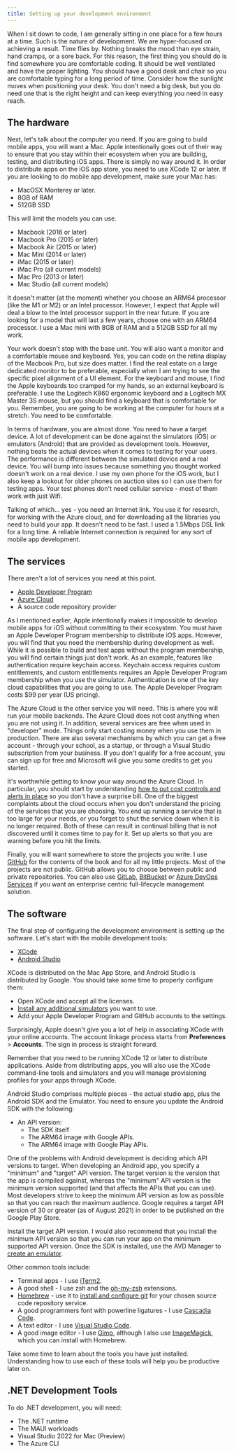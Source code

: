 ```yaml
---
title: Setting up your development environment
---
```


When I sit down to code, I am generally sitting in one place for a few hours at a time.  Such is the nature of development. We are hyper-focused on achieving a result.  Time flies by.  Nothing breaks the mood than eye strain, hand cramps, or a sore back.  For this reason, the first thing you should do is find somewhere you are comfortable coding. It should be well ventilated and have the proper lighting.  You should have a good desk and chair so you are comfortable typing for a long period of time.  Consider how the sunlight moves when positioning your desk.  You don't need a big desk, but you do need one that is the right height and can keep everything you need in easy reach.

## The hardware

Next, let's talk about the computer you need.  If you are going to build mobile apps, you will want a Mac.  Apple intentionally goes out of their way to ensure that you stay within their ecosystem when you are building, testing, and distributing iOS apps.  There is simply no way around it.  In order to distribute apps on the iOS app store, you need to use XCode 12 or later.  If you are looking to do mobile app development, make sure your Mac has:

* MacOSX Monterey or later.
* 8GB of RAM
* 512GB SSD

This will limit the models you can use.

* Macbook (2016 or later)
* Macbook Pro (2015 or later)
* Macbook Air (2015 or later)
* Mac Mini (2014 or later)
* iMac (2015 or later)
* iMac Pro (all current models)
* Mac Pro (2013 or later)
* Mac Studio (all current models)

It doesn't matter (at the moment) whether you choose an ARM64 processor (like the M1 or M2) or an Intel processor.  However, I expect that Apple will deal a blow to the Intel processor support in the near future.  If you are looking for a model that will last a few years, choose one with an ARM64 processor.  I use a Mac mini with 8GB of RAM and a 512GB SSD for all my work.

Your work doesn't stop with the base unit.  You will also want a monitor and a comfortable mouse and keyboard.  Yes, you can code on the retina display of the Macbook Pro, but size does matter.  I find the real estate on a large dedicated monitor to be preferable, especially when I am trying to see the specific pixel alignment of a UI element.  For the keyboard and mouse, I find the Apple keyboards too cramped for my hands, so an external keyboard is preferable.  I use the Logitech K860 ergonomic keyboard and a Logitech MX Master 3S mouse, but you should find a keyboard that is comfortable for you.  Remember, you are going to be working at the computer for hours at a stretch.  You need to be comfortable.

In terms of hardware, you are almost done.  You need to have a target device.  A lot of development can be done against the simulators (iOS) or emulators (Android) that are provided as development tools.  However, nothing beats the actual devices when it comes to testing for your users.  The performance is different between the simulated device and a real device.  You will bump into issues because something you thought worked doesn't work on a real device.  I use my own phone for the iOS work, but I also keep a lookout for older phones on auction sites so I can use them for testing apps.  Your test phones don't need cellular service - most of them work with just Wifi.

Talking of which... yes - you need an Internet link.  You use it for research, for working with the Azure cloud, and for downloading all the libraries you need to build your app.  It doesn't need to be fast.  I used a 1.5Mbps DSL link for a long time.  A reliable Internet connection is required for any sort of mobile app development.

## The services

There aren't a lot of services you need at this point.

* [Apple Developer Program]
* [Azure Cloud]
* A source code repository provider

As I mentioned earlier, Apple intentionally makes it impossible to develop mobile apps for iOS without committing to their ecosystem.  You must have an Apple Developer Program membership to distribute iOS apps.  However, you will find that you need the membership during development as well.  While it is possible to build and test apps without the program membership, you will find certain things just don't work.  As an example, features like authentication require keychain access.  Keychain access requires custom entitlements, and custom entitlements requires an Apple Developer Program membership when you use the simulator.  Authentication is one of the key cloud capabilities that you are going to use.  The Apple Developer Program costs $99 per year (US pricing).

The Azure Cloud is the other service you will need.  This is where you will run your mobile backends.  The Azure Cloud does not cost anything when you are not using it.  In addition, several services are free when used in "developer" mode.  Things only start costing money when you use them in production.  There are also several mechanisms by which you can get a free account - through your school, as a startup, or through a Visual Studio subscription from your business.  If you don't qualify for a free account, you can sign up for free and Microsoft will give you some credits to get you started.

It's worthwhile getting to know your way around the Azure Cloud.  In particular, you should start by understanding [how to put cost controls and alerts in place](https://docs.microsoft.com/azure/cost-management-billing/costs/cost-mgt-alerts-monitor-usage-spending) so you don't have a surprise bill.  One of the biggest complaints about the cloud occurs when you don't understand the pricing of the services that you are choosing.  You end up running a service that is too large for your needs, or you forget to shut the service down when it is no longer required.  Both of these can result in continual billing that is not discovered until it comes time to pay for it.  Set up alerts so that you are warning before you hit the limits.

Finally, you will want somewhere to store the projects you write.  I use [GitHub](https://github.com/) for the contents of the book and for all my little projects.  Most of the projects are not public.  GitHub allows you to choose between public and private repositories.  You can also use [GitLab](https://gitlab.com/), [BitBucket](https://bitbucket.org) or [Azure DevOps Services](https://azure.microsoft.com/services/devops/) if you want an enterprise centric full-lifecycle management solution.

## The software

The final step of configuring the development environment is setting up the software.  Let's start with the mobile development tools:

* [XCode]
* [Android Studio]

XCode is distributed on the Mac App Store, and Android Studio is distributed by Google.  You should take some time to properly configure them:

* Open XCode and accept all the licenses.
* [Install any additional simulators](https://developer.apple.com/documentation/xcode/installing-additional-simulator-runtimes) you want to use.
* Add your Apple Developer Program and GitHub accounts to the settings.

Surprisingly, Apple doesn't give you a lot of help in associating XCode with your online accounts.  The account linkage process starts from **Preferences** > **Accounts**.  The sign in process is straight forward.

Remember that you need to be running XCode 12 or later to distribute applications.  Aside from distributing apps, you will also use the XCode command-line tools and simulators and you will manage provisioning profiles for your apps through XCode.

Android Studio comprises multiple pieces - the actual studio app, plus the Android SDK and the Emulator.  You need to ensure you update the Android SDK with the following:

* An API version:
    * The SDK itself
    * The ARM64 image with Google APIs.
    * The ARM64 image with Google Play APIs.

One of the problems with Android development is deciding which API versions to target.  When developing an Android app, you specify a "minimum" and "target" API version.  The target version is the version that the app is compiled against, whereas the "minimum" API version is the minimum version supported (and that affects the APIs that you can use).  Most developers strive to keep the minimum API version as low as possible so that you can reach the maximum audience.  Google requires a target API version of 30 or greater (as of August 2021) in order to be published on the Google Play Store.

Install the target API version.  I would also recommend that you install the minimum API version so that you can run your app on the minimum supported API version.  Once the SDK is installed, use the AVD Manager to [create an emulator](https://developer.android.com/studio/run/managing-avds).

Other common tools include:

* Terminal apps - I use [iTerm2](https://iterm2.com).
* A good shell - I use zsh and the [oh-my-zsh](https://ohmyz.sh) extensions.
* [Homebrew](https://brew.sh) - use it to [install and configure git](https://github.com/git-guides/install-git) for your chosen source code repository service.
* A good programmers font with powerline ligatures - I use [Cascadia Code](https://github.com/microsoft/cascadia-code).
* A text editor - I use [Visual Studio Code](https://code.visualstudio.com).
* A good image editor - I use [Gimp](https://www.gimp.org), although I also use [ImageMagick](https://imagemagick.org), which you can install with Homebrew.

Take some time to learn about the tools you have just installed.  Understanding how to use each of these tools will help you be productive later on.

## .NET Development Tools

To do .NET development, you will need:

* The .NET runtime
* The MAUI workloads
* Visual Studio 2022 for Mac (Preview)
* The Azure CLI


<!-- Links -->
[Apple Developer Program]: https://developer.apple.com/programs/
[Azure Cloud]: https://azure.com/free
[XCode]: https://developer.apple.com/xcode/
[Android Studio]: https://developer.android.com/studio

